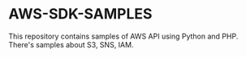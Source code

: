 # AWS-SDK-SAMPLES
This repository contains samples of AWS API using Python and PHP. There's samples about S3, SNS, IAM.
